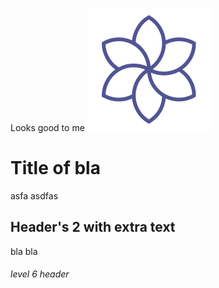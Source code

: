 Looks good to me  ![cool button](../img/btn.svg)  
# Title of bla
asfa
asdfas


## Header's 2 with extra text

bla bla

###### level 6 header

